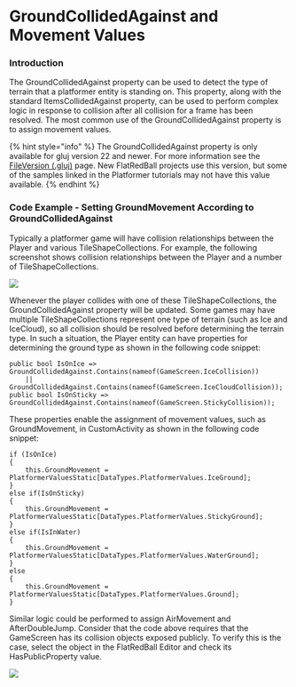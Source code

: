 # GroundCollidedAgainst and Movement Values

### Introduction

The GroundCollidedAgainst property can be used to detect the type of terrain that a platformer entity is standing on. This property, along with the standard ItemsCollidedAgainst property, can be used to perform complex logic in response to collision after all collision for a frame has been resolved. The most common use of the GroundCollidedAgainst property is to assign movement values.

{% hint style="info" %}
The GroundCollidedAgainst property is only available for gluj version 22 and newer. For more information see the [FileVersion (.gluj)](../../glue-reference/glujglux.md) page. New FlatRedBall projects use this version, but some of the samples linked in the Platformer tutorials may not have this value available.
{% endhint %}

### Code Example - Setting GroundMovement According to GroundCollidedAgainst

Typically a platformer game will have collision relationships between the Player and various TileShapeCollections. For example, the following screenshot shows collision relationships between the Player and a number of TileShapeCollections.

![](../../.gitbook/assets/2022-12-img\_639e3fcf67694.png)

Whenever the player collides with one of these TileShapeCollections, the GroundCollidedAgainst property will be updated. Some games may have multiple TileShapeCollections represent one type of terrain (such as Ice and IceCloud), so all collision should be resolved before determining the terrain type. In such a situation, the Player entity can have properties for determining the ground type as shown in the following code snippet:

```
public bool IsOnIce => GroundCollidedAgainst.Contains(nameof(GameScreen.IceCollision)) 
    || GroundCollidedAgainst.Contains(nameof(GameScreen.IceCloudCollision));
public bool IsOnSticky => GroundCollidedAgainst.Contains(nameof(GameScreen.StickyCollision));
```

These properties enable the assignment of movement values, such as GroundMovement, in CustomActivity as shown in the following code snippet:

```
if (IsOnIce)
{
    this.GroundMovement = PlatformerValuesStatic[DataTypes.PlatformerValues.IceGround];
}
else if(IsOnSticky)
{
    this.GroundMovement = PlatformerValuesStatic[DataTypes.PlatformerValues.StickyGround];
}
else if(IsInWater)
{
    this.GroundMovement = PlatformerValuesStatic[DataTypes.PlatformerValues.WaterGround];
}
else
{
    this.GroundMovement = PlatformerValuesStatic[DataTypes.PlatformerValues.Ground];
}
```

Similar logic could be performed to assign AirMovement and AfterDoubleJump. Consider that the code above requires that the GameScreen has its collision objects exposed publicly. To verify this is the case, select the object in the FlatRedBall Editor and check its HasPublicProperty value.

![](../../.gitbook/assets/2022-12-img\_639e412b7745d.png)
